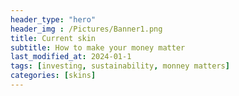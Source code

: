 ```yaml
---
header_type: "hero"
header_img : /Pictures/Banner1.png
title: Current skin
subtitle: How to make your money matter
last_modified_at: 2024-01-1
tags: [investing, sustainability, monney matters]
categories: [skins]
---
```

